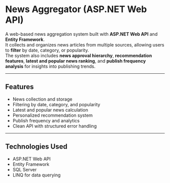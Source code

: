 # News Aggregator (ASP.NET Web API)

A web-based news aggregation system built with **ASP.NET Web API** and **Entity Framework**.  
It collects and organizes news articles from multiple sources, allowing users to **filter** by date, category, or popularity.  
The system also includes **news approval hierarchy**, **recommendation features**, **latest and popular news ranking**, and **publish frequency analysis** for insights into publishing trends.

---

## Features
- News collection and storage  
- Filtering by date, category, and popularity  
- Latest and popular news calculation  
- Personalized recommendation system  
- Publish frequency and analytics  
- Clean API with structured error handling  

---

## Technologies Used
- ASP.NET Web API  
- Entity Framework  
- SQL Server  
- LINQ for data querying  
